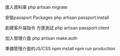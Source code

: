 匯入資料庫
php artisan migrate

安裝passport Packages
php artisan passport:install

創建客戶端指令 方便測試
php artisan passport:client

加入管理介面
php artisan make:auth

準備管理介面的JS/CSS
npm install
npm run production

